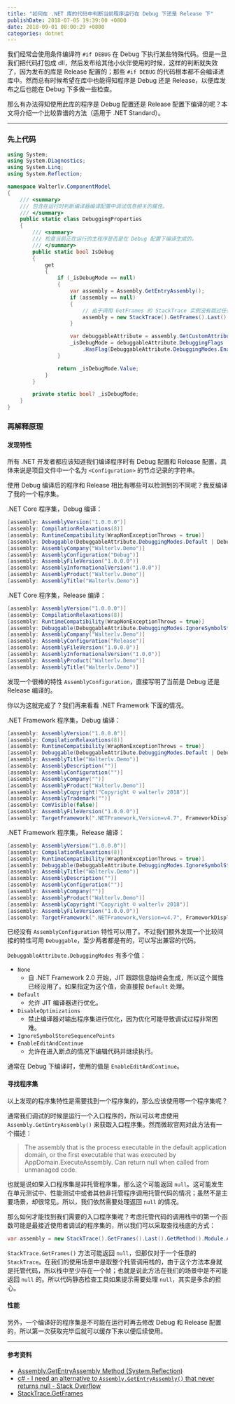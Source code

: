 ```yaml
---
title: "如何在 .NET 库的代码中判断当前程序运行在 Debug 下还是 Release 下"
publishDate: 2018-07-05 19:39:00 +0800
date: 2018-09-01 08:00:29 +0800
categories: dotnet
---
```


我们经常会使用条件编译符 `#if DEBUG` 在 Debug 下执行某些特殊代码。但是一旦我们把代码打包成 dll，然后发布给其他小伙伴使用的时候，这样的判断就失效了，因为发布的库是 Release 配置的；那些 `#if DEBUG` 的代码根本都不会编译进库中。然而总有时候希望在库中也能得知程序是 Debug 还是 Release，以便库发布之后也能在 Debug 下多做一些检查。

那么有办法得知使用此库的程序是 Debug 配置还是 Release 配置下编译的呢？本文将介绍一个比较靠谱的方法（适用于 .NET Standard）。

---

<div id="toc"></div>

### 先上代码

```csharp
using System;
using System.Diagnostics;
using System.Linq;
using System.Reflection;

namespace Walterlv.ComponentModel
{
    /// <summary>
    /// 包含在运行时判断编译器编译配置中调试信息相关的属性。
    /// </summary>
    public static class DebuggingProperties
    {
        /// <summary>
        /// 检查当前正在运行的主程序是否是在 Debug 配置下编译生成的。
        /// </summary>
        public static bool IsDebug
        {
            get
            {
                if (_isDebugMode == null)
                {
                    var assembly = Assembly.GetEntryAssembly();
                    if (assembly == null)
                    {
                        // 由于调用 GetFrames 的 StackTrace 实例没有跳过任何帧，所以 GetFrames() 一定不为 null。
                        assembly = new StackTrace().GetFrames().Last().GetMethod().Module.Assembly;
                    }

                    var debuggableAttribute = assembly.GetCustomAttribute<DebuggableAttribute>();
                    _isDebugMode = debuggableAttribute.DebuggingFlags
                        .HasFlag(DebuggableAttribute.DebuggingModes.EnableEditAndContinue);
                }

                return _isDebugMode.Value;
            }
        }

        private static bool? _isDebugMode;
    }
}
```

### 再解释原理

#### 发现特性

所有 .NET 开发者都应该知道我们编译程序时有 Debug 配置和 Release 配置，具体来说是项目文件中一个名为 `<Configuration>` 的节点记录的字符串。

使用 Debug 编译后的程序和 Release 相比有哪些可以检测到的不同呢？我反编译了我的一个程序集。

.NET Core 程序集，Debug 编译：

```csharp
[assembly: AssemblyVersion("1.0.0.0")]
[assembly: CompilationRelaxations(8)]
[assembly: RuntimeCompatibility(WrapNonExceptionThrows = true)]
[assembly: Debuggable(DebuggableAttribute.DebuggingModes.Default | DebuggableAttribute.DebuggingModes.DisableOptimizations | DebuggableAttribute.DebuggingModes.IgnoreSymbolStoreSequencePoints | DebuggableAttribute.DebuggingModes.EnableEditAndContinue)]
[assembly: AssemblyCompany("Walterlv.Demo")]
[assembly: AssemblyConfiguration("Debug")]
[assembly: AssemblyFileVersion("1.0.0.0")]
[assembly: AssemblyInformationalVersion("1.0.0")]
[assembly: AssemblyProduct("Walterlv.Demo")]
[assembly: AssemblyTitle("Walterlv.Demo")]
```

.NET Core 程序集，Release 编译：

```csharp
[assembly: AssemblyVersion("1.0.0.0")]
[assembly: CompilationRelaxations(8)]
[assembly: RuntimeCompatibility(WrapNonExceptionThrows = true)]
[assembly: Debuggable(DebuggableAttribute.DebuggingModes.IgnoreSymbolStoreSequencePoints)]
[assembly: AssemblyCompany("Walterlv.Demo")]
[assembly: AssemblyConfiguration("Release")]
[assembly: AssemblyFileVersion("1.0.0.0")]
[assembly: AssemblyInformationalVersion("1.0.0")]
[assembly: AssemblyProduct("Walterlv.Demo")]
[assembly: AssemblyTitle("Walterlv.Demo")]
```

发现一个很棒的特性 `AssemblyConfiguration`，直接写明了当前是 Debug 还是 Release 编译的。

你以为这就完成了？我们再来看看 .NET Framework 下面的情况。

.NET Framework 程序集，Debug 编译：

```csharp
[assembly: AssemblyVersion("1.0.0.0")]
[assembly: CompilationRelaxations(8)]
[assembly: RuntimeCompatibility(WrapNonExceptionThrows = true)]
[assembly: Debuggable(DebuggableAttribute.DebuggingModes.Default | DebuggableAttribute.DebuggingModes.DisableOptimizations | DebuggableAttribute.DebuggingModes.IgnoreSymbolStoreSequencePoints | DebuggableAttribute.DebuggingModes.EnableEditAndContinue)]
[assembly: AssemblyTitle("Walterlv.Demo")]
[assembly: AssemblyDescription("")]
[assembly: AssemblyConfiguration("")]
[assembly: AssemblyCompany("")]
[assembly: AssemblyProduct("Walterlv.Demo")]
[assembly: AssemblyCopyright("Copyright © walterlv 2018")]
[assembly: AssemblyTrademark("")]
[assembly: ComVisible(false)]
[assembly: AssemblyFileVersion("1.0.0.0")]
[assembly: TargetFramework(".NETFramework,Version=v4.7", FrameworkDisplayName = ".NET Framework 4.7")]
```

.NET Framework 程序集，Release 编译：

```csharp
[assembly: AssemblyVersion("1.0.0.0")]
[assembly: CompilationRelaxations(8)]
[assembly: RuntimeCompatibility(WrapNonExceptionThrows = true)]
[assembly: Debuggable(DebuggableAttribute.DebuggingModes.IgnoreSymbolStoreSequencePoints)]
[assembly: AssemblyTitle("Walterlv.Demo")]
[assembly: AssemblyDescription("")]
[assembly: AssemblyConfiguration("")]
[assembly: AssemblyCompany("")]
[assembly: AssemblyProduct("Walterlv.Demo")]
[assembly: AssemblyCopyright("Copyright © walterlv 2018")]
[assembly: AssemblyFileVersion("1.0.0.0")]
[assembly: TargetFramework(".NETFramework,Version=v4.7", FrameworkDisplayName = ".NET Framework 4.7")]
```

已经没有 `AssemblyConfiguration` 特性可以用了。不过我们额外发现一个比较间接的特性可用 `Debuggable`，至少两者都是有的，可以写出兼容的代码。

`DebuggableAttribute.DebuggingModes` 有多个值：

- `None`
    - 自 .NET Framework 2.0 开始，JIT 跟踪信息始终会生成，所以这个属性已经没用了。如果指定为这个值，会直接按 `Default` 处理。
- `Default`
    - 允许 JIT 编译器进行优化。
- `DisableOptimizations`
    - 禁止编译器对输出程序集进行优化，因为优化可能导致调试过程非常困难。
- `IgnoreSymbolStoreSequencePoints`
- `EnableEditAndContinue`
    - 允许在进入断点的情况下编辑代码并继续执行。

通常在 Debug 下编译时，使用的值是 `EnableEditAndContinue`。

#### 寻找程序集

以上发现的程序集特性是需要找到一个程序集的，那么应该使用哪一个程序集呢？

通常我们调试的时候是运行一个入口程序的，所以可以考虑使用 `Assembly.GetEntryAssembly()` 来获取入口程序集。然而微软官网对此方法有一个描述：

> The assembly that is the process executable in the default application domain, or the first executable that was executed by AppDomain.ExecuteAssembly. Can return null when called from unmanaged code.

也就是说如果入口程序集是非托管程序集，那么这个可能返回 `null`。这可能发生在单元测试中、性能测试中或者其他非托管程序调用托管代码的情况；虽然不是主要场景，却很常见。所以，我们依然需要处理返回 `null` 的情况。

那么如何才能找到我们需要的入口程序集呢？考虑托管代码的调用栈中的第一个函数可能是最接近使用者调试的程序集的，所以我们可以采取查找栈底的方式：

```csharp
var assembly = new StackTrace().GetFrames().Last().GetMethod().Module.Assembly;
```

`StackTrace.GetFrames()` 方法可能返回 `null`，但那仅对于一个任意的 `StackTrace`。在我们的使用场景中是取整个托管调用栈的，由于这个方法本身就是托管代码，所以栈中至少存在一个帧；也就是说此方法在我们的场景中是不可能返回 `null` 的。所以代码静态检查工具如果提示需要处理 `null`，其实是多余的担心。

#### 性能

另外，一个编译好的程序集是不可能在运行时再去修改 Debug 和 Release 配置的，所以第一次获取完毕后就可以缓存下来以便后续使用。

---

#### 参考资料

- [Assembly.GetEntryAssembly Method (System.Reflection)](https://msdn.microsoft.com/en-us/library/system.reflection.assembly.getentryassembly.aspx?f=255&MSPPError=-2147217396)
- [c# - I need an alternative to `Assembly.GetEntryAssembly()` that never returns null - Stack Overflow](https://stackoverflow.com/a/14165787/6233938)
- [StackTrace.GetFrames](https://referencesource.microsoft.com/#mscorlib/system/diagnostics/stacktrace.cs,84f88e3b241d29e3,references)
